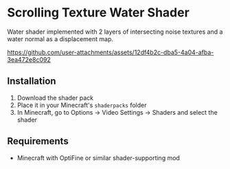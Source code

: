 # Scrolling Texture Water Shader

Water shader implemented with 2 layers of intersecting noise textures and a water normal as a displacement map.

https://github.com/user-attachments/assets/12df4b2c-dba5-4a04-afba-3ea472e8c092

## Installation

1. Download the shader pack
2. Place it in your Minecraft's `shaderpacks` folder
3. In Minecraft, go to Options → Video Settings → Shaders and select the shader

## Requirements

- Minecraft with OptiFine or similar shader-supporting mod
